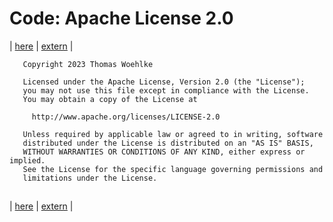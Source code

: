 # Code: Apache License 2.0

| [here](LICENSE.md) | [extern](http://www.apache.org/licenses/LICENSE-2.0) |

```
   Copyright 2023 Thomas Woehlke

   Licensed under the Apache License, Version 2.0 (the "License");
   you may not use this file except in compliance with the License.
   You may obtain a copy of the License at

     http://www.apache.org/licenses/LICENSE-2.0

   Unless required by applicable law or agreed to in writing, software
   distributed under the License is distributed on an "AS IS" BASIS,
   WITHOUT WARRANTIES OR CONDITIONS OF ANY KIND, either express or implied.
   See the License for the specific language governing permissions and
   limitations under the License.
```
##
| [here](LICENSE.md) | [extern](http://www.apache.org/licenses/LICENSE-2.0) |
